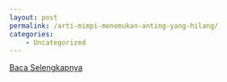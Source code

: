 ```yaml
---
layout: post
permalink: /arti-mimpi-menemukan-anting-yang-hilang/
categories:
    - Uncategorized
---
```


[Baca Selengkapnya](/10)